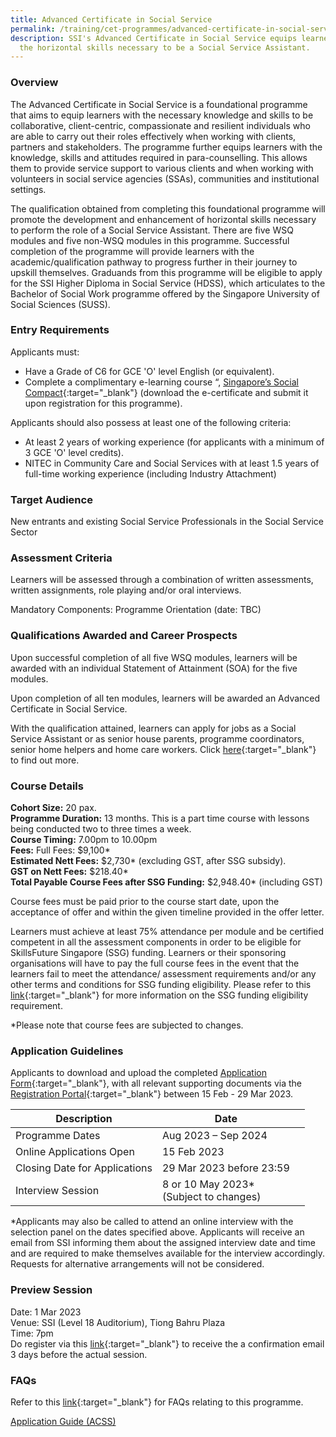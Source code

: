 ```yaml
---
title: Advanced Certificate in Social Service
permalink: /training/cet-programmes/advanced-certificate-in-social-service/
description: SSI's Advanced Certificate in Social Service equips learners with
  the horizontal skills necessary to be a Social Service Assistant.
---
```

### Overview

The Advanced Certificate in Social Service is a foundational programme that aims to equip learners with the necessary knowledge and skills to be collaborative, client-centric, compassionate and resilient individuals who are able to carry out their roles effectively when working with clients, partners and stakeholders. The programme further equips learners with the knowledge, skills and attitudes required in para-counselling. This allows them to provide service support to various clients and when working with volunteers in social service agencies (SSAs), communities and institutional settings.  
  
The qualification obtained from completing this foundational programme will promote the development and enhancement of horizontal skills necessary to perform the role of a Social Service Assistant. There are five WSQ modules and five non-WSQ modules in this programme. Successful completion of the programme will provide learners with the academic/qualification pathway to progress further in their journey to upskill themselves. Graduands from this programme will be eligible to apply for the SSI Higher Diploma in Social Service (HDSS), which articulates to the Bachelor of Social Work programme offered by the Singapore University of Social Sciences (SUSS).  
  
### Entry Requirements

Applicants must:

-   Have a Grade of C6 for GCE 'O' level English (or equivalent).
-   Complete a complimentary e-learning course “, [Singapore’s Social Compact](https://iltms.ssi.gov.sg/registration/#/Course?coursecode=SCRS400){:target="_blank"} (download the e-certificate and submit it upon registration for this programme).

Applicants should also possess at least one of the following criteria:

-   At least 2 years of working experience (for applicants with a minimum of 3 GCE 'O' level credits).
-   NITEC in Community Care and Social Services with at least 1.5 years of full-time working experience (including Industry Attachment)

### Target Audience

New entrants and existing Social Service Professionals in the Social Service Sector

### Assessment Criteria

Learners will be assessed through a combination of written assessments, written assignments, role playing and/or oral interviews.

Mandatory Components: Programme Orientation (date: TBC)

### Qualifications Awarded and Career Prospects

Upon successful completion of all five WSQ modules, learners will be awarded with an individual Statement of Attainment (SOA) for the five modules.  
  
Upon completion of all ten modules, learners will be awarded an Advanced Certificate in Social Service.  
  
With the qualification attained, learners can apply for jobs as a Social Service Assistant or as senior house parents, programme coordinators, senior home helpers and home care workers. Click  [here](https://www.ncss.gov.sg/social-service-tribe/careerdetail/Social-Work){:target="_blank"} to find out more.

### Course Details

**Cohort Size:** 20 pax.  
**Programme Duration:** 13 months. This is a part time course with lessons being conducted two to three times a week.  
**Course Timing:**  7.00pm to 10.00pm  
**Fees:** Full Fees: $9,100*  
**Estimated Nett Fees:** $2,730* (excluding GST, after SSG subsidy).  
**GST on Nett Fees:** $218.40* <br>
**Total Payable Course Fees after SSG Funding:** $2,948.40* (including GST)
  
Course fees must be paid prior to the course start date, upon the acceptance of offer and within the given timeline provided in the offer letter.

Learners must achieve at least 75% attendance per module and be certified competent in all the assessment components in order to be eligible for SkillsFuture Singapore (SSG) funding. Learners or their sponsoring organisations will have to pay the full course fees in the event that the learners fail to meet the attendance/ assessment requirements and/or any other terms and conditions for SSG funding eligibility. Please refer to this [link](https://www.ssg.gov.sg/programmes-and-initiatives/training-grants/self-sponsored-training-for-individuals.html){:target="_blank"}  for more information on the SSG funding eligibility requirement.

*Please note that course fees are subjected to changes.


### Application Guidelines
Applicants to download and upload the completed [Application Form](/files/Files%20for%20Learners/SSI%20ACSS%20Application%20Form%20(Feb-Mar%202023).pdf){:target="_blank"}, with all relevant supporting documents via the [Registration Portal](https://iltms.ssi.gov.sg/registration/#/Course?coursecode=SCET21-1){:target="_blank"}  between 15 Feb - 29 Mar 2023.


| Description | Date | |
| -------- | -------- | -------- |
|Programme Dates| Aug 2023 – Sep 2024|
| Online Applications Open   | 15 Feb 2023 | |
| Closing Date for Applications | 29 Mar 2023 before 23:59|
|Interview Session  | 8 or 10 May 2023* <br> (Subject to changes)|

*Applicants may also be called to attend an online interview with the selection panel on the dates specified above. Applicants will receive an email from SSI informing them about the assigned interview date and time and are required to make themselves available for the interview accordingly. Requests for alternative arrangements will not be considered.

### Preview Session
Date: 1 Mar 2023
<br>Venue: SSI (Level 18 Auditorium), Tiong Bahru Plaza
<br> Time: 7pm
<br>Do register via this [link](https://go.gov.sg/ssipreviewregistration){:target="_blank"}  to receive the a confirmation email 3 days before the actual session. 

### FAQs

Refer to this [link](/files/Files%20for%20Learners/FAQ-for-Advanced-Certificate-in-Social-Service%20_Jan%202023.pdf){:target="_blank"} for FAQs relating to this programme.

[Application Guide (ACSS)](/files/Files%20for%20Learners/Application%20Guide%20(ACSS)%202023.pdf)